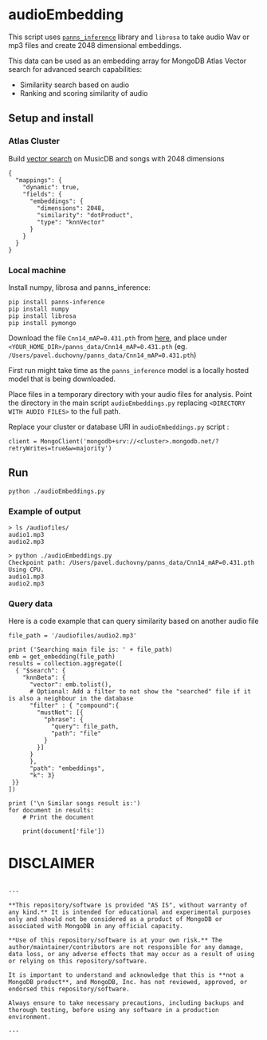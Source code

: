 # audioEmbedding

This script uses [`panns_inference`](https://github.com/qiuqiangkong/panns_inference) library and `librosa` to take audio Wav or mp3 files and create 2048 dimensional embeddings.

This data can be used as an embedding array for MongoDB Atlas Vector search for advanced search capabilities:

- Similariity search based on audio
- Ranking and scoring similarity of audio

  

## Setup and install

### Atlas Cluster

Build [vector search](https://www.mongodb.com/products/platform/atlas-vector-search) on MusicDB and songs with 2048 dimensions
```
{
  "mappings": {
    "dynamic": true,
    "fields": {
      "embeddings": {
        "dimensions": 2048,
        "similarity": "dotProduct",
        "type": "knnVector"
      }
    }
  }
}
```

### Local machine
Install numpy, librosa and panns_inference:

```
pip install panns-inference
pip install numpy
pip install librosa
pip install pymongo
```

Download the  file `Cnn14_mAP=0.431.pth` from [here](https://huggingface.co/thelou1s/panns-inference/blob/main/Cnn14_mAP%3D0.431.pth), and place under `<YOUR_HOME_DIR>/panns_data/Cnn14_mAP=0.431.pth` (eg. `/Users/pavel.duchovny/panns_data/Cnn14_mAP=0.431.pth`)

First run might take time as the `panns_inference` model is a locally hosted model that is being downloaded.

Place files in a temporary directory with your audio files for analysis. Point the directory in the main script `audioEmbeddings.py` replacing `<DIRECTORY WITH AUDIO FILES>` to the full path.

Replace your cluster or database URI in `audioEmbeddings.py` script :
```
client = MongoClient('mongodb+srv://<cluster>.mongodb.net/?retryWrites=true&w=majority')
```

## Run 

```
python ./audioEmbeddings.py
```

### Example of output
```
> ls /audiofiles/
audio1.mp3
audio2.mp3

> python ./audioEmbeddings.py
Checkpoint path: /Users/pavel.duchovny/panns_data/Cnn14_mAP=0.431.pth
Using CPU.
audio1.mp3
audio2.mp3
```

### Query data
Here is a code example that can query similarity based on another audio file

```
file_path = '/audiofiles/audio2.mp3'

print ('Searching main file is: ' + file_path)
emb = get_embedding(file_path)
results = collection.aggregate([
  { "$search": {
    "knnBeta": {
      "vector": emb.tolist(),
      # Optional: Add a filter to not show the "searched" file if it is also a neighbour in the database
      "filter" : { "compound":{
        "mustNot": [{
          "phrase": {
            "query": file_path,
            "path": "file"
          }
        }]
      }
      },
      "path": "embeddings",
      "k": 3}
 }}
])

print ('\n Similar songs result is:')
for document in results:
    # Print the document
   
    print(document['file'])
```
# DISCLAIMER
```

---

**This repository/software is provided "AS IS", without warranty of any kind.** It is intended for educational and experimental purposes only and should not be considered as a product of MongoDB or associated with MongoDB in any official capacity.

**Use of this repository/software is at your own risk.** The author/maintainer/contributors are not responsible for any damage, data loss, or any adverse effects that may occur as a result of using or relying on this repository/software.

It is important to understand and acknowledge that this is **not a MongoDB product**, and MongoDB, Inc. has not reviewed, approved, or endorsed this repository/software.

Always ensure to take necessary precautions, including backups and thorough testing, before using any software in a production environment.

---

